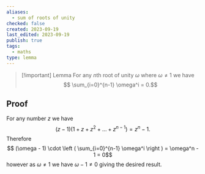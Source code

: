 ```yaml
---
aliases:
  - sum of roots of unity
checked: false
created: 2023-09-19
last_edited: 2023-09-19
publish: true
tags:
  - maths
type: lemma
---
```

>[!important] Lemma
>For any $n$th root of unity $\omega$ where $\omega \not = 1$ we have
>$$ \sum_{i=0}^{n-1} \omega^i = 0.$$
## Proof

For any number $z$ we have
$$(z - 1)(1 + z + z^2 + \ldots + z^{n-1}) = z^n - 1.$$
Therefore
$$ (\omega - 1) \cdot \left ( \sum_{i=0}^{n-1} \omega^i \right ) = \omega^n - 1 = 0$$
however as $\omega \not = 1$ we have $\omega - 1 \not = 0$ giving the desired result.
